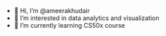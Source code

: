 - 👋 Hi, I’m @ameerakhudair
- 👀 I’m interested in data analytics and visualization
- 🌱 I’m currently learning CS50x course

<!---
ameerakhudair/ameerakhudair is a ✨ special ✨ repository because its `README.md` (this file) appears on your GitHub profile.
You can click the Preview link to take a look at your changes.
--->
